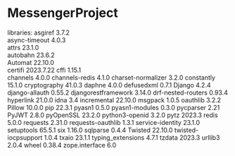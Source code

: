 # MessengerProject
libraries:
asgiref             3.7.2    
async-timeout       4.0.3    
attrs               23.1.0   
autobahn            23.6.2   
Automat             22.10.0  
certifi             2023.7.22
cffi                1.15.1   
channels            4.0.0
channels-redis      4.1.0
charset-normalizer  3.2.0
constantly          15.1.0
cryptography        41.0.3
daphne              4.0.0
defusedxml          0.7.1
Django              4.2.4
django-allauth      0.55.2
djangorestframework 3.14.0
drf-nested-routers  0.93.4
hyperlink           21.0.0
idna                3.4
incremental         22.10.0
msgpack             1.0.5
oauthlib            3.2.2
Pillow              10.0.0
pip                 22.3.1
pyasn1              0.5.0
pyasn1-modules      0.3.0
pycparser           2.21
PyJWT               2.8.0
pyOpenSSL           23.2.0
python3-openid      3.2.0
pytz                2023.3
redis               5.0.0
requests            2.31.0
requests-oauthlib   1.3.1
service-identity    23.1.0
setuptools          65.5.1
six                 1.16.0
sqlparse            0.4.4
Twisted             22.10.0
twisted-iocpsupport 1.0.4
txaio               23.1.1
typing_extensions   4.7.1
tzdata              2023.3
urllib3             2.0.4
wheel               0.38.4
zope.interface      6.0
